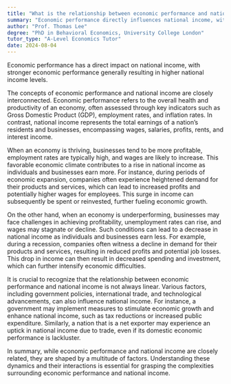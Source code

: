 ```yaml
---
title: "What is the relationship between economic performance and national income?"
summary: "Economic performance directly influences national income, with stronger economic performance typically leading to higher national income."
author: "Prof. Thomas Lee"
degree: "PhD in Behavioral Economics, University College London"
tutor_type: "A-Level Economics Tutor"
date: 2024-08-04
---
```


Economic performance has a direct impact on national income, with stronger economic performance generally resulting in higher national income levels.

The concepts of economic performance and national income are closely interconnected. Economic performance refers to the overall health and productivity of an economy, often assessed through key indicators such as Gross Domestic Product (GDP), employment rates, and inflation rates. In contrast, national income represents the total earnings of a nation’s residents and businesses, encompassing wages, salaries, profits, rents, and interest income.

When an economy is thriving, businesses tend to be more profitable, employment rates are typically high, and wages are likely to increase. This favorable economic climate contributes to a rise in national income as individuals and businesses earn more. For instance, during periods of economic expansion, companies often experience heightened demand for their products and services, which can lead to increased profits and potentially higher wages for employees. This surge in income can subsequently be spent or reinvested, further fueling economic growth.

On the other hand, when an economy is underperforming, businesses may face challenges in achieving profitability, unemployment rates can rise, and wages may stagnate or decline. Such conditions can lead to a decrease in national income as individuals and businesses earn less. For example, during a recession, companies often witness a decline in demand for their products and services, resulting in reduced profits and potential job losses. This drop in income can then result in decreased spending and investment, which can further intensify economic difficulties.

It is crucial to recognize that the relationship between economic performance and national income is not always linear. Various factors, including government policies, international trade, and technological advancements, can also influence national income. For instance, a government may implement measures to stimulate economic growth and enhance national income, such as tax reductions or increased public expenditure. Similarly, a nation that is a net exporter may experience an uptick in national income due to trade, even if its domestic economic performance is lackluster.

In summary, while economic performance and national income are closely related, they are shaped by a multitude of factors. Understanding these dynamics and their interactions is essential for grasping the complexities surrounding economic performance and national income.
    
